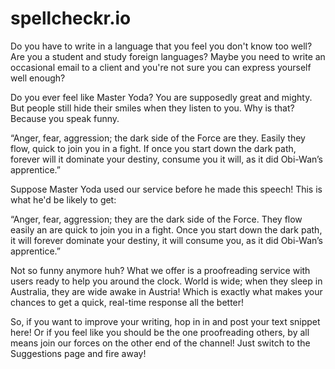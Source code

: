 spellcheckr.io
==============

Do you have to write in a language that you feel you don't know too well?
Are you a student and study foreign languages?
Maybe you need to write an occasional email to a client and you're not sure you
can express yourself well enough?

Do you ever feel like Master Yoda?
You are supposedly great and mighty. But people still hide their smiles when they listen to you.
Why is that? Because you speak funny.

“Anger, fear, aggression; the dark side of the Force are they.
Easily they flow, quick to join you in a fight. If once you start down the dark path,
forever will it dominate your destiny, consume you it will, as it did Obi-Wan’s apprentice.”

Suppose Master Yoda used our service before he made this speech!
This is what he'd be likely to get:

“Anger, fear, aggression; they are the dark side of the Force.
They flow easily an are quick to join you in a fight. Once you start down the dark path,
it will forever dominate your destiny, it will consume you, as it did Obi-Wan’s apprentice.”

Not so funny anymore huh?
What we offer is a proofreading service with users ready to help you around the clock.
World is wide; when they sleep in Australia, they are wide awake in Austria! Which is
exactly what makes your chances to get a quick, real-time response all the better!

So, if you want to improve your writing, hop in in and post your text snippet here!
Or if you feel like you should be the one proofreading others, by all means join
our forces on the other end of the channel! Just switch to the Suggestions page and fire away!